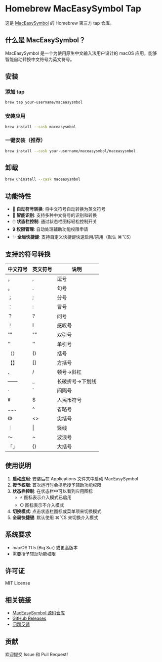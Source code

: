# Homebrew MacEasySymbol Tap

这是 [MacEasySymbol](https://github.com/vaspike/MacEasySymbol) 的 Homebrew 第三方 tap 仓库。

## 什么是 MacEasySymbol？

MacEasySymbol 是一个为使用原生中文输入法用户设计的 macOS 应用，能够智能自动转换中文符号为英文符号。

## 安装

### 添加 tap

```bash
brew tap your-username/maceasysmbol
```

### 安装应用

```bash
brew install --cask maceasysmbol
```

### 一键安装（推荐）

```bash
brew install --cask your-username/maceasysmbol/maceasysmbol
```

## 卸载

```bash
brew uninstall --cask maceasysmbol
```

## 功能特性

- 🔄 **自动符号转换**: 将中文符号自动转换为英文符号
- 🎯 **智能识别**: 支持多种中文符号的识别和转换  
- 🖱️ **状态栏控制**: 通过状态栏图标轻松控制开关
- 🔒 **权限管理**: 自动处理辅助功能权限申请
- ✨ **全局快捷键**: 支持自定义快捷键快速启用/禁用（默认 ⌘⌥S）

## 支持的符号转换

| 中文符号 | 英文符号 | 说明 |
|---------|---------|------|
| ， | , | 逗号 |
| 。 | . | 句号 |
| ； | ; | 分号 |
| ： | : | 冒号 |
| ？ | ? | 问号 |
| ！ | ! | 感叹号 |
| "" | "" | 双引号 |
| '' | '' | 单引号 |
| （） | () | 括号 |
| 【】 | [] | 方括号 |
| 、 | / | 顿号→斜杠 |
| —— | _ | 长破折号→下划线 |
| · | ` | 间隔号 |
| ¥ | $ | 人民币符号 |
| …… | ^ | 省略号 |
| 《》 | <> | 尖括号 |
| ｜ | \| | 竖线 |
| ～ | ~ | 波浪号 |
| 「」 | {} | 大括号 |

## 使用说明

1. **启动应用**: 安装后在 Applications 文件夹中启动 MacEasySymbol
2. **授予权限**: 首次运行时会提示授予辅助功能权限
3. **状态栏控制**: 在状态栏中可以看到应用图标
   - ⚡ 图标表示介入模式已启用
   - ○ 图标表示不介入模式
4. **切换模式**: 点击状态栏图标或菜单项来切换模式
5. **全局快捷键**: 默认使用 ⌘⌥S 来切换介入模式

## 系统要求

- macOS 11.5 (Big Sur) 或更高版本
- 需要授予辅助功能权限

## 许可证

MIT License

## 相关链接

- [MacEasySymbol 源码仓库](https://github.com/vaspike/MacEasySymbol)
- [GitHub Releases](https://github.com/vaspike/MacEasySymbol/releases)
- [问题反馈](https://github.com/vaspike/MacEasySymbol/issues)

## 贡献

欢迎提交 Issue 和 Pull Request! 